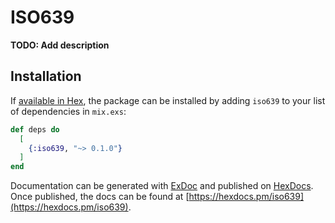 # ISO639

**TODO: Add description**

## Installation

If [available in Hex](https://hex.pm/docs/publish), the package can be installed
by adding `iso639` to your list of dependencies in `mix.exs`:

```elixir
def deps do
  [
    {:iso639, "~> 0.1.0"}
  ]
end
```

Documentation can be generated with [ExDoc](https://github.com/elixir-lang/ex_doc)
and published on [HexDocs](https://hexdocs.pm). Once published, the docs can
be found at [https://hexdocs.pm/iso639](https://hexdocs.pm/iso639).

